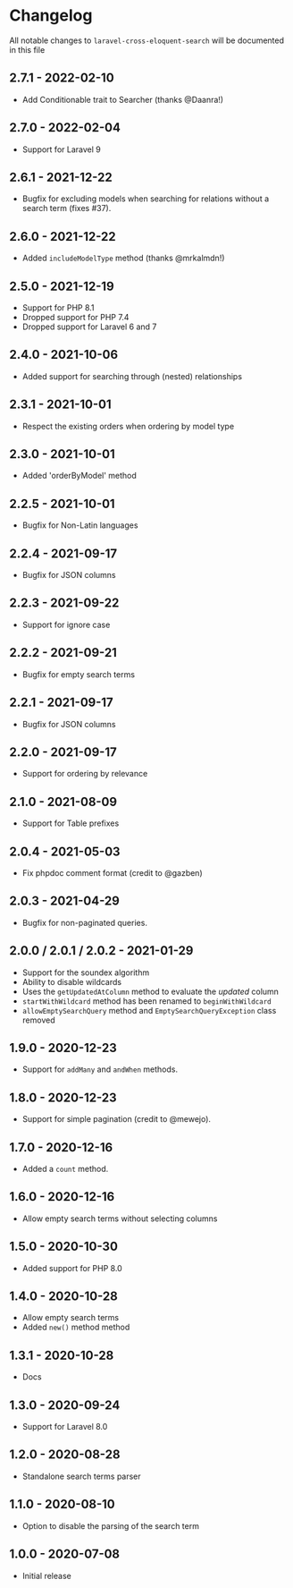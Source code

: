 # Changelog

All notable changes to `laravel-cross-eloquent-search` will be documented in this file

## 2.7.1 - 2022-02-10

- Add Conditionable trait to Searcher (thanks @Daanra!)

## 2.7.0 - 2022-02-04

- Support for Laravel 9

## 2.6.1 - 2021-12-22

- Bugfix for excluding models when searching for relations without a search term (fixes #37).

## 2.6.0 - 2021-12-22

- Added `includeModelType` method (thanks @mrkalmdn!)

## 2.5.0 - 2021-12-19

- Support for PHP 8.1
- Dropped support for PHP 7.4
- Dropped support for Laravel 6 and 7

## 2.4.0 - 2021-10-06

- Added support for searching through (nested) relationships

## 2.3.1 - 2021-10-01

- Respect the existing orders when ordering by model type

## 2.3.0 - 2021-10-01

- Added 'orderByModel' method

## 2.2.5 - 2021-10-01

- Bugfix for Non-Latin languages

## 2.2.4 - 2021-09-17

- Bugfix for JSON columns

## 2.2.3 - 2021-09-22

- Support for ignore case

## 2.2.2 - 2021-09-21

- Bugfix for empty search terms

## 2.2.1 - 2021-09-17

- Bugfix for JSON columns

## 2.2.0 - 2021-09-17

- Support for ordering by relevance

## 2.1.0 - 2021-08-09

- Support for Table prefixes

## 2.0.4 - 2021-05-03

- Fix phpdoc comment format (credit to @gazben)

## 2.0.3 - 2021-04-29

- Bugfix for non-paginated queries.

## 2.0.0 / 2.0.1 / 2.0.2 - 2021-01-29

- Support for the soundex algorithm
- Ability to disable wildcards
- Uses the `getUpdatedAtColumn` method to evaluate the *updated* column
- `startWithWildcard` method has been renamed to `beginWithWildcard`
- `allowEmptySearchQuery` method and `EmptySearchQueryException` class removed

## 1.9.0 - 2020-12-23

- Support for `addMany` and `andWhen` methods.

## 1.8.0 - 2020-12-23

- Support for simple pagination (credit to @mewejo).

## 1.7.0 - 2020-12-16

- Added a `count` method.

## 1.6.0 - 2020-12-16

- Allow empty search terms without selecting columns

## 1.5.0 - 2020-10-30

- Added support for PHP 8.0

## 1.4.0 - 2020-10-28

- Allow empty search terms
- Added `new()` method method

## 1.3.1 - 2020-10-28

- Docs

## 1.3.0 - 2020-09-24

- Support for Laravel 8.0

## 1.2.0 - 2020-08-28

- Standalone search terms parser

## 1.1.0 - 2020-08-10

- Option to disable the parsing of the search term

## 1.0.0 - 2020-07-08

- Initial release
